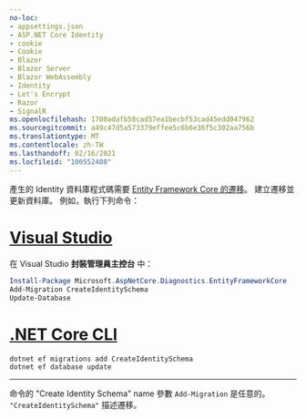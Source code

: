 ```yaml
---
no-loc:
- appsettings.json
- ASP.NET Core Identity
- cookie
- Cookie
- Blazor
- Blazor Server
- Blazor WebAssembly
- Identity
- Let's Encrypt
- Razor
- SignalR
ms.openlocfilehash: 1700adafb58cad57ea1becbf53cad45edd047962
ms.sourcegitcommit: a49c47d5a573379effee5c6b6e36f5c302aa756b
ms.translationtype: MT
ms.contentlocale: zh-TW
ms.lasthandoff: 02/16/2021
ms.locfileid: "100552408"
---
```

產生的 Identity 資料庫程式碼需要 [Entity Framework Core 的遷移](/ef/core/managing-schemas/migrations/)。 建立遷移並更新資料庫。 例如，執行下列命令：

# <a name="visual-studio"></a>[Visual Studio](#tab/visual-studio)

在 Visual Studio **封裝管理員主控台** 中：

```powershell
Install-Package Microsoft.AspNetCore.Diagnostics.EntityFrameworkCore
Add-Migration CreateIdentitySchema
Update-Database
```

# <a name="net-core-cli"></a>[.NET Core CLI](#tab/netcore-cli)

```dotnetcli
dotnet ef migrations add CreateIdentitySchema
dotnet ef database update
```

---

命令的 "Create Identity Schema" name 參數 `Add-Migration` 是任意的。 `"CreateIdentitySchema"` 描述遷移。
